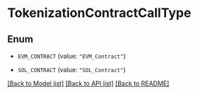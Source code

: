 # TokenizationContractCallType

## Enum


* `EVM_CONTRACT` (value: `"EVM_Contract"`)

* `SOL_CONTRACT` (value: `"SOL_Contract"`)


[[Back to Model list]](../README.md#documentation-for-models) [[Back to API list]](../README.md#documentation-for-api-endpoints) [[Back to README]](../README.md)


